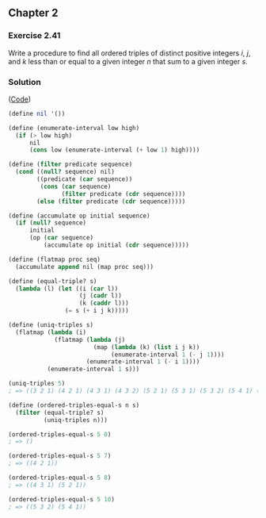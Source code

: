 ## Chapter 2

### Exercise 2.41

Write a procedure to find all ordered triples of distinct positive integers _i_, _j_, and _k_ less than or equal to a given integer _n_ that sum to a given integer _s_.

### Solution

([Code](../../src/Chapter%202/Exercise%202.41.scm))

```scheme
(define nil '())

(define (enumerate-interval low high)
  (if (> low high)
      nil
      (cons low (enumerate-interval (+ low 1) high))))

(define (filter predicate sequence)
  (cond ((null? sequence) nil)
        ((predicate (car sequence))
         (cons (car sequence)
               (filter predicate (cdr sequence))))
        (else (filter predicate (cdr sequence)))))

(define (accumulate op initial sequence)
  (if (null? sequence)
      initial
      (op (car sequence)
          (accumulate op initial (cdr sequence)))))

(define (flatmap proc seq)
  (accumulate append nil (map proc seq)))
```
```scheme
(define (equal-triple? s)
  (lambda (l) (let ((i (car l))
                    (j (cadr l))
                    (k (caddr l)))
                (= s (+ i j k)))))

(define (uniq-triples s)
  (flatmap (lambda (i)
             (flatmap (lambda (j)
                        (map (lambda (k) (list i j k))
                             (enumerate-interval 1 (- j 1))))
                      (enumerate-interval 1 (- i 1))))
           (enumerate-interval 1 s)))

(uniq-triples 5)
; => ((3 2 1) (4 2 1) (4 3 1) (4 3 2) (5 2 1) (5 3 1) (5 3 2) (5 4 1) (5 4 2) (5 4 3))

(define (ordered-triples-equal-s n s)
  (filter (equal-triple? s)
          (uniq-triples n)))

(ordered-triples-equal-s 5 0)
; => ()

(ordered-triples-equal-s 5 7)
; => ((4 2 1))

(ordered-triples-equal-s 5 8)
; => ((4 3 1) (5 2 1))

(ordered-triples-equal-s 5 10)
; => ((5 3 2) (5 4 1))
```

